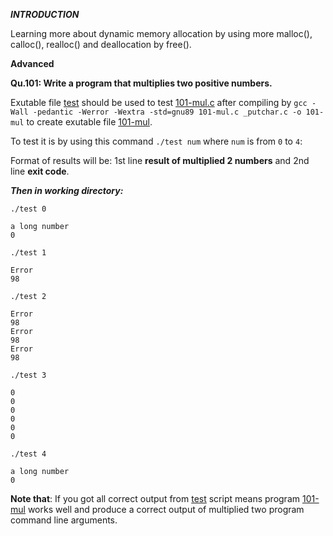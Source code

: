 ***INTRODUCTION***

Learning more about dynamic memory allocation by using more malloc(), calloc(), realloc() and deallocation by free().

**Advanced**

**Qu.101: Write a program that multiplies two positive numbers.**

Exutable file [test](https://github.com/njdam/alx-low_level_programming/blob/master/0x0C-more_malloc_free/test) should be used to test [101-mul.c](https://github.com/njdam/alx-low_level_programming/blob/master/0x0C-more_malloc_free/101-mul.c) after compiling by `gcc -Wall -pedantic -Werror -Wextra -std=gnu89 101-mul.c _putchar.c -o 101-mul` to create exutable file [101-mul](https://github.com/njdam/alx-low_level_programming/blob/master/0x0C-more_malloc_free/101-mul).

To test it is by using this command `./test num` where `num` is from `0` to `4`:

Format of results will be: 1st line **result of multiplied 2 numbers** and 2nd line **exit code**.

***Then in working directory:***

``./test 0``
```
a long number
0
```


``./test 1``
```
Error
98
```


``./test 2``
```
Error
98
Error
98
Error
98
```


``./test 3``
```
0
0
0
0
0
0
```


``./test 4``
```
a long number
0
```

**Note that**: If you got all correct output from [test](https://github.com/njdam/alx-low_level_programming/blob/master/0x0C-more_malloc_free/test) script means program [101-mul](https://github.com/njdam/alx-low_level_programming/blob/master/0x0C-more_malloc_free/101-mul) works well and produce a correct output of multiplied two program command line arguments.
